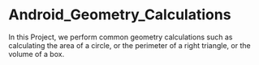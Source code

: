 # Android_Geometry_Calculations
In this Project, we perform common geometry calculations such as calculating the area of a circle, or the perimeter of a right triangle, or the volume of a box. 
